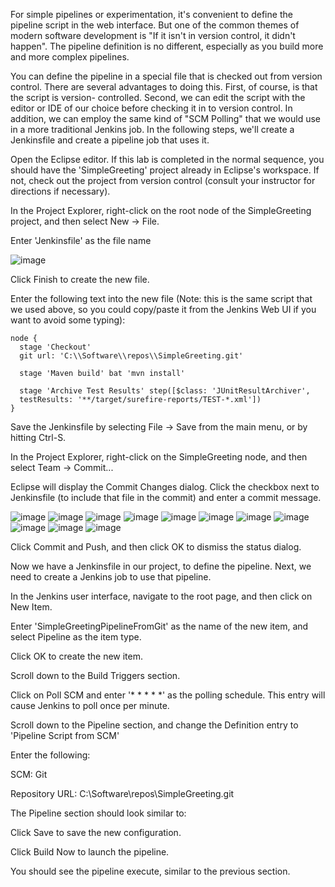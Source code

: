 For simple pipelines or experimentation, it's convenient to define the pipeline script in the web interface. But one of the common themes of modern software development is "If it isn't in version control, it didn't happen". The pipeline definition is no different, especially as you build more and more complex pipelines.

You can define the pipeline in a special file that is checked out from version control. There are several advantages to doing this. First, of course, is that the script is version- controlled. Second, we can edit the script with the editor or IDE of our choice before checking it in to version control. In addition, we can employ the same kind of "SCM Polling" that we would use in a more traditional Jenkins job.
In the following steps, we'll create a Jenkinsfile and create a pipeline job that uses it.

Open the Eclipse editor. If this lab is completed in the normal sequence, you should have the 'SimpleGreeting' project already in Eclipse's workspace. If not, check out the project from version control (consult your instructor for directions if necessary).

In the Project Explorer, right-click on the root node of the SimpleGreeting project, and then select New → File.

Enter 'Jenkinsfile' as the file name

![image](https://user-images.githubusercontent.com/558905/37570714-b6c448c2-2ac9-11e8-8703-9ba728eb6127.png)

Click Finish to create the new file.

Enter the following text into the new file (Note: this is the same script that we used above, so you could copy/paste it from the Jenkins Web UI if you want to avoid some typing):

```console
node {
  stage 'Checkout'
  git url: 'C:\\Software\\repos\\SimpleGreeting.git'

  stage 'Maven build' bat 'mvn install'

  stage 'Archive Test Results' step([$class: 'JUnitResultArchiver',
  testResults: '**/target/surefire-reports/TEST-*.xml'])
}
```

Save the Jenkinsfile by selecting File → Save from the main menu, or by hitting Ctrl-S.

In the Project Explorer, right-click on the SimpleGreeting node, and then select Team → Commit...

Eclipse will display the Commit Changes dialog. Click the checkbox next to Jenkinsfile (to include that file in the commit) and enter a commit message.

![image](https://user-images.githubusercontent.com/558905/37570714-b6c448c2-2ac9-11e8-8703-9ba728eb6127.png)
![image](https://user-images.githubusercontent.com/558905/37570719-bf54b8b4-2ac9-11e8-89eb-b90bae914cc9.png)
![image](https://user-images.githubusercontent.com/558905/37570721-c3990448-2ac9-11e8-8559-7c9362135d2d.png)
![image](https://user-images.githubusercontent.com/558905/37570722-c933ce10-2ac9-11e8-80c7-ffc4d027389e.png)
![image](https://user-images.githubusercontent.com/558905/37570725-cdc509f8-2ac9-11e8-96f7-4fde9f04c36b.png)
![image](https://user-images.githubusercontent.com/558905/37570728-d9fb5fc4-2ac9-11e8-9a31-f5c11e75d5a3.png)
![image](https://user-images.githubusercontent.com/558905/37570730-de1bc31e-2ac9-11e8-835c-50a0c9a001ac.png)
![image](https://user-images.githubusercontent.com/558905/37570732-e312ae46-2ac9-11e8-8901-d68d5f2c94cc.png)
![image](https://user-images.githubusercontent.com/558905/37570742-ec03d1e2-2ac9-11e8-8858-d5854d35b8a6.png)
![image](https://user-images.githubusercontent.com/558905/37570746-f8733e9a-2ac9-11e8-850d-8042645787f1.png)
![image](https://user-images.githubusercontent.com/558905/37570747-ffefc058-2ac9-11e8-9dc8-4d375ebe4aed.png)


Click Commit and Push, and then click OK to dismiss the status dialog.

Now we have a Jenkinsfile in our project, to define the pipeline. Next, we need to create a Jenkins job to use that pipeline.

In the Jenkins user interface, navigate to the root page, and then click on New Item.

Enter 'SimpleGreetingPipelineFromGit' as the name of the new item, and select Pipeline as the item type.

Click OK to create the new item.
    
Scroll down to the Build Triggers section.

Click on Poll SCM and enter '* * * * *' as the polling schedule. This entry will cause Jenkins to poll once per minute.

Scroll down to the Pipeline section, and change the Definition entry to 'Pipeline Script from SCM'

Enter the following:

SCM:	Git

Repository URL:	C:\Software\repos\SimpleGreeting.git

The Pipeline section should look similar to:

Click Save to save the new configuration.

Click Build Now to launch the pipeline.

You should see the pipeline execute, similar to the previous section.
